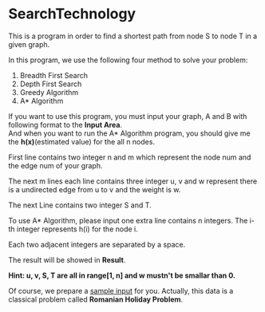 # SearchTechnology
This is a program in order to find a shortest path from node S to node T in a given graph.

In this program, we use the following four method to solve your problem:

1. Breadth First Search
2. Depth First Search
3. Greedy Algorithm
4. A* Algorithm

If you want to use this program, you must input your graph, A and B with following format to the **Input Area**.    
And when you want to run the A* Algorithm program, you should give me the **h(x)**(estimated value) for the all n nodes.

First line contains two integer n and m which represent the node num and the edge num of your graph.

The next m lines each line contains three integer u, v and w represent there is a undirected edge from u to v and the weight is w.

The next Line contains two integer S and T.

To use A* Algorithm, please input one extra line contains n integers. The i-th integer represents h(i) for the node i.

Each two adjacent integers are separated by a space.

The result will be showed in **Result**.

**Hint: u, v, S, T are all in range[1, n] and w mustn't be smallar than 0.**

Of course, we prepare a <a href="https://zly201.github.io/SearchTechnology/sample.html">sample input<a> for you. Actually, this data is a classical problem called **Romanian Holiday Problem**.
